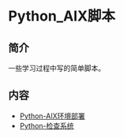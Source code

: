 # Python_AIX脚本

## 简介
一些学习过程中写的简单脚本。

## 内容
- [Python-AIX环境部署](https://bond-huang.github.io/huang/08-Python/04-Python_AIX%E8%84%9A%E6%9C%AC/01-Python-AIX%E7%8E%AF%E5%A2%83%E9%83%A8%E7%BD%B2.html)
- [Python-检查系统](https://bond-huang.github.io/huang/08-Python/04-Python_AIX%E8%84%9A%E6%9C%AC/02-Python-%E6%A3%80%E6%9F%A5%E7%B3%BB%E7%BB%9F.html)

